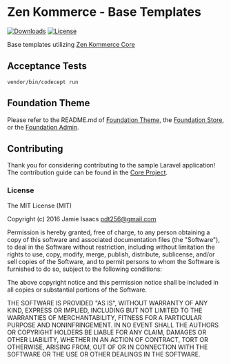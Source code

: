# Zen Kommerce - Base Templates

[![Downloads](https://img.shields.io/packagist/dt/inklabs/kommerce-templates.svg)](https://packagist.org/packages/inklabs/kommerce-templates)
[![License](https://img.shields.io/packagist/l/inklabs/kommerce-templates.svg)](https://github.com/inklabs/kommerce-templates/blob/master/LICENSE.txt)

Base templates utilizing [Zen Kommerce Core](https://github.com/inklabs/kommerce-core)

## Acceptance Tests

`vendor/bin/codecept run`

## Foundation Theme

Please refer to the README.md of [Foundation Theme](./themes/foundation), the [Foundation Store](./themes/foundation/store), or the [Foundation Admin](./themes/foundation/admin).

## Contributing

Thank you for considering contributing to the sample Laravel application! The contribution guide can be found in the [Core Project](https://github.com/inklabs/kommerce-core/blob/master/CONTRIBUTING.md).

### License

The MIT License (MIT)

Copyright (c) 2016 Jamie Isaacs <pdt256@gmail.com>

Permission is hereby granted, free of charge, to any person obtaining a copy
of this software and associated documentation files (the "Software"), to deal
in the Software without restriction, including without limitation the rights
to use, copy, modify, merge, publish, distribute, sublicense, and/or sell
copies of the Software, and to permit persons to whom the Software is
furnished to do so, subject to the following conditions:

The above copyright notice and this permission notice shall be included in
all copies or substantial portions of the Software.

THE SOFTWARE IS PROVIDED "AS IS", WITHOUT WARRANTY OF ANY KIND, EXPRESS OR
IMPLIED, INCLUDING BUT NOT LIMITED TO THE WARRANTIES OF MERCHANTABILITY,
FITNESS FOR A PARTICULAR PURPOSE AND NONINFRINGEMENT. IN NO EVENT SHALL THE
AUTHORS OR COPYRIGHT HOLDERS BE LIABLE FOR ANY CLAIM, DAMAGES OR OTHER
LIABILITY, WHETHER IN AN ACTION OF CONTRACT, TORT OR OTHERWISE, ARISING FROM,
OUT OF OR IN CONNECTION WITH THE SOFTWARE OR THE USE OR OTHER DEALINGS IN
THE SOFTWARE.
